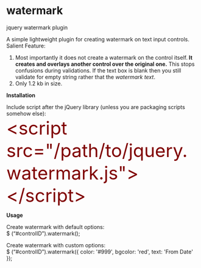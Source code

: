 watermark
=========
jquery watermark plugin

A simple lightweight plugin for creating watermark on text input controls.
Salient Feature:<br/>

1.	Most importantly it does not create a watermark on the control itself.<b> It creates and overlays another control over the original one.</b> This stops confusions during validations. If the text box is blank then you still validate for empty string rather that the <i>watermark text</i>.
2.	Only 1.2 kb in size.

<b>Installation</b>

Include script after the jQuery library (unless you are packaging scripts somehow else):<br/>
<font size='9pt' color='maroon'> &lt;script src="/path/to/jquery.watermark.js"&gt;&lt;/script&gt;</font>

<b>Usage</b>

Create watermark with default options:<br/>
$ (“#controlID”).watermark();

Create watermark with custom options:<br/>
$ (“#controlID”).watermark({ color: '#999', bgcolor: 'red', text: 'From Date' });
